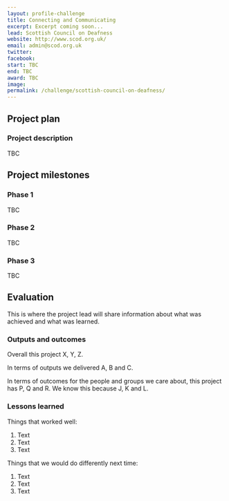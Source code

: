 ```yaml
---
layout: profile-challenge
title: Connecting and Communicating
excerpt: Excerpt coming soon...
lead: Scottish Council on Deafness
website: http://www.scod.org.uk/
email: admin@scod.org.uk
twitter: 
facebook: 
start: TBC
end: TBC
award: TBC
image:
permalink: /challenge/scottish-council-on-deafness/ 
---
```


## Project plan

### Project description

TBC



## Project milestones

### Phase 1

TBC

### Phase 2

TBC

### Phase 3

TBC



## Evaluation

This is where the project lead will share information about what was achieved and what was learned.

### Outputs and outcomes

Overall this project X, Y, Z.

In terms of outputs we delivered A, B and C.

In terms of outcomes for the people and groups we care about, this project has P, Q and R. We know this because J, K and L.

### Lessons learned

Things that worked well:

1. Text
2. Text
3. Text

Things that we would do differently next time:

1. Text
2. Text
3. Text